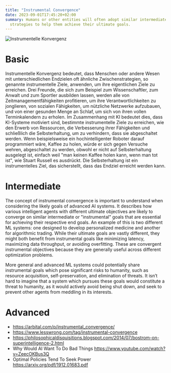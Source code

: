 ```yaml
---
title: "Instrumental Convergence"
date: 2023-09-01T17:45:20+02:00
summary: Humans or other entities will often adopt similar intermediate
  strategies to help them achieve their ultimate goals.
---
```


![Instrumentelle Konvergenz](/instrumental_convergence.png 'Es gibt einige instrumentelle Teilziele (dargestellt durch das Warnzeichen), die viele intelligente Agenten (die Kreuze) verfolgen werden, meist unabhängig von ihren Endzielen.')

# Basic

Instrumentelle Konvergenz bedeutet, dass Menschen oder andere Wesen mit unterschiedlichen Endzielen oft ähnliche Zwischenstrategien, so genannte instrumentelle Ziele, anwenden, um ihre eigentlichen Ziele zu erreichen. Drei Freunde, die sich zum Beispiel zum Wissenschaftler, zum Anwalt und zum Sportler ausbilden lassen, werden alle von Zeitmanagementfähigkeiten profitieren, um ihre Verantwortlichkeiten zu jonglieren, von sozialen Fähigkeiten, um nützliche Netzwerke aufzubauen, und von einer gesunden Menge an Schlaf, um sich von ihren vollen Terminkalendern zu erholen. Im Zusammenhang mit KI bedeutet dies, dass KI-Systeme motiviert sind, bestimmte instrumentelle Ziele zu erreichen, wie den Erwerb von Ressourcen, die Verbesserung ihrer Fähigkeiten und schließlich die Selbsterhaltung, um zu verhindern, dass sie abgeschaltet werden.
Wenn beispielsweise ein hochintelligenter Roboter darauf programmiert wäre, Kaffee zu holen, würde er sich gegen Versuche wehren, abgeschaltet zu werden, obwohl er nicht auf Selbsterhaltung ausgelegt ist, einfach weil "man keinen Kaffee holen kann, wenn man tot ist", wie Stuart Russell es ausdrückt. Die Selbsterhaltung ist ein instrumentelles Ziel, das sicherstellt, dass das Endziel erreicht werden kann.

# Intermediate

The concept of instrumental convergence is important to understand when considering the likely goals of advanced AI systems. It describes how various intelligent agents with different ultimate objectives are likely to converge on similar intermediate or "instrumental" goals that are essential for achieving their respective end goals. An example of this is two different ML systems: one designed to develop personalized medicine and another for algorithmic trading. While their ultimate goals are vastly different, they might both benefit from instrumental goals like minimizing latency, maximizing data throughput, or avoiding overfitting. These are convergent instrumental objectives because they are generally useful across different optimization problems.

More general and advanced ML systems could potentially share instrumental goals which pose significant risks to humanity, such as resource acquisition, self-preservation, and elimination of threats. It isn’t hard to imagine that a system which pursues these goals would constitute a threat to humanity, as it would actively avoid being shut down, and seek to prevent other agents from meddling in its interests.

# Advanced

- https://arbital.com/p/instrumental_convergence/
- https://www.lesswrong.com/tag/instrumental-convergence 
- https://philosophicaldisquisitions.blogspot.com/2014/07/bostrom-on-superintelligence-2.html 
- Why Would AI Want To Do Bad Things https://www.youtube.com/watch?v=ZeecOKBus3Q 
- Optimal Policies Tend To Seek Power https://arxiv.org/pdf/1912.01683.pdf 
